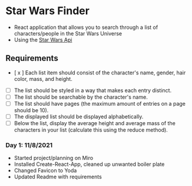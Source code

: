 # Star Wars Finder

- React application that allows you to search through a list of characters/people in the Star Wars Universe
- Using the [Star Wars Api](https://swapi.dev/documentation)

## Requirements

- [ x ] Each list item should consist of the character's name, gender, hair color, mass, and height.
- [ ] The list should be styled in a way that makes each entry distinct.
- [ ] The list should be searchable by the character's name.
- [ ] The list should have pages (the maximum amount of entries on a page should be 10).
- [ ] The displayed list should be displayed alphabetically.
- [ ] Below the list, display the average height and average mass of the characters in your list (calculate this using the reduce method).

### Day 1: 11/8/2021

- Started project/planning on Miro
- Installed Create-React-App, cleaned up unwanted boiler plate
- Changed Favicon to Yoda
- Updated Readme with requirements
